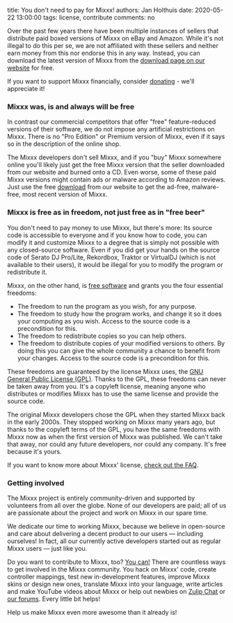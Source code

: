 title: You don't need to pay for Mixxx!
authors: Jan Holthuis
date: 2020-05-22 13:00:00
tags: license, contribute
comments: no

Over the past few years there have been multiple instances of sellers that distribute paid boxed versions of Mixxx on eBay and Amazon.
While it's not illegal to do this per se, we are not affiliated with these sellers and neither earn money from this nor endorse this in any way.
Instead, you can download the latest version of Mixxx from the [download page on our website]({filename}/pages/download.md) for free.

If you want to support Mixxx financially, consider [donating](https://www.paypal.com/cgi-bin/webscr?cmd=_s-xclick&hosted_button_id=QSFMYWN2B3JD2&source=url) - we'll appreciate it!


### Mixxx was, is and always will be free

In contrast our commercial competitors that offer "free" feature-reduced versions of their software, we do not impose any artificial restrictions on Mixxx.
There is no "Pro Edition" or Premium version of Mixxx, even if it says so in the description of the online shop.

The Mixxx developers don't sell Mixxx, and if you "buy" Mixxx somewhere online you'll likely just get the free Mixxx version that the seller downloaded from our website and burned onto a CD.
Even worse, some of these paid Mixxx versions might contain ads or malware according to Amazon reviews.
Just use the free [download]({filename}/pages/download.md) from our website to get the ad-free, malware-free, most recent version of Mixxx.


### Mixxx is free as in freedom, not just free as in "free beer"

You don't need to pay money to use Mixxx, but there's more:
Its source code is accessible to everyone and if you know how to code, you can modify it and customize Mixxx to a degree that is simply not possible with any closed-source software.
Even if you did get your hands on the source code of Serato DJ Pro/Lite, Rekordbox, Traktor or VirtualDJ (which is not available to their users), it would be illegal for you to modify the program or redistribute it.

Mixxx, on the other hand, is [free software](https://www.gnu.org/philosophy/free-sw.html) and grants you the four essential freedoms:

- The freedom to run the program as you wish, for any purpose.
- The freedom to study how the program works, and change it so it does your computing as you wish. Access to the source code is a precondition for this.
- The freedom to redistribute copies so you can help others.
- The freedom to distribute copies of your modified versions to others. By doing this you can give the whole community a chance to benefit from your changes. Access to the source code is a precondition for this.

These freedoms are guaranteed by the license Mixxx uses, the [GNU General Public License (GPL)](https://github.com/mixxxdj/mixxx/blob/master/LICENSE).
Thanks to the GPL, these freedoms can never be taken away from you.
It's a copyleft license, meaning anyone who distributes or modifies Mixxx has to use the same license and provide the source code.

The original Mixxx developers chose the GPL when they started Mixxx back in the early 2000s.
They stopped working on Mixxx many years ago, but thanks to the copyleft terms of the GPL, you have the same freedoms with Mixxx now as when the first version of Mixxx was published.
We can't take that away, nor could any future developers, nor could any company. It's free because it's yours.

If you want to know more about Mixxx' license, [check out the FAQ](https://www.gnu.org/licenses/old-licenses/gpl-2.0-faq).


### Getting involved

The Mixxx project is entirely community-driven and supported by volunteers from all over the globe.
None of our developers are paid; all of us are passionate about the project and work on Mixxx in our spare time.

We dedicate our time to working Mixxx, because we believe in open-source and care about delivering a decent product to our users — including ourselves!
In fact, all our currently active developers started out as regular Mixxx users — just like you.

Do you want to contribute to Mixxx, too?
[You can!]({filename}/pages/get-involved.md)
There are countless ways to get involved in the Mixxx community. You hack on Mixxx' code, create controller mappings, test new in-development features, improve Mixxx skins or design new ones, translate Mixxx into your language, write articles and make YouTube videos about Mixxx or help out newbies on [Zulip Chat](https://mixxx.zulipchat.com/) or [our forums](https://mixxx.org/forums/). Every little bit helps!

Help us make Mixxx even more awesome than it already is!
